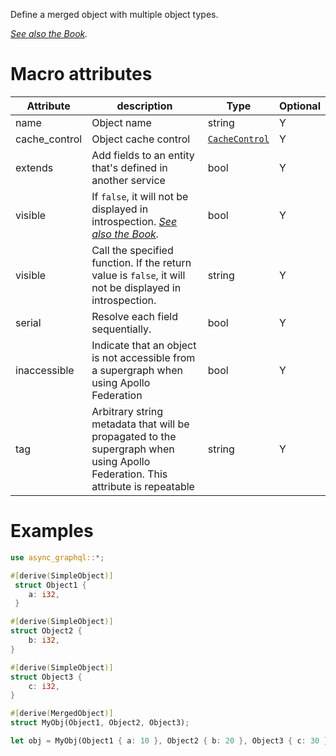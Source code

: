 Define a merged object with multiple object types.

*[See also the Book](https://async-graphql.github.io/async-graphql/en/merging_objects.html).*

# Macro attributes

| Attribute     | description                                                                                                                                     | Type                                       | Optional |
|---------------|-------------------------------------------------------------------------------------------------------------------------------------------------|--------------------------------------------|----------|
| name          | Object name                                                                                                                                     | string                                     | Y        |
| cache_control | Object cache control                                                                                                                            | [`CacheControl`](struct.CacheControl.html) | Y        |
| extends       | Add fields to an entity that's defined in another service                                                                                       | bool                                       | Y        |
| visible       | If `false`, it will not be displayed in introspection. *[See also the Book](https://async-graphql.github.io/async-graphql/en/visibility.html).* | bool                                       | Y        |
| visible       | Call the specified function. If the return value is `false`, it will not be displayed in introspection.                                         | string                                     | Y        |
| serial        | Resolve each field sequentially.                                                                                                                | bool                                       | Y        |
| inaccessible  | Indicate that an object is not accessible from a supergraph when using Apollo Federation                                                        | bool                                       | Y        |
| tag           | Arbitrary string metadata that will be propagated to the supergraph when using Apollo Federation. This attribute is repeatable                  | string                                     | Y        |

# Examples

```rust
use async_graphql::*;

#[derive(SimpleObject)]
 struct Object1 {
    a: i32,
 }

#[derive(SimpleObject)]
struct Object2 {
    b: i32,
}

#[derive(SimpleObject)]
struct Object3 {
    c: i32,
}

#[derive(MergedObject)]
struct MyObj(Object1, Object2, Object3);

let obj = MyObj(Object1 { a: 10 }, Object2 { b: 20 }, Object3 { c: 30 });
```
